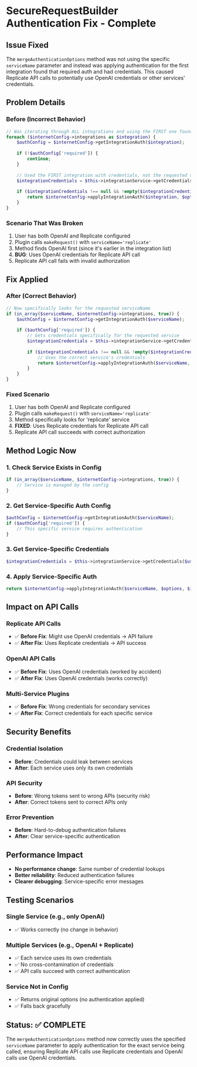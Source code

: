 # SecureRequestBuilder Authentication Fix - Complete

## Issue Fixed
The `mergeAuthenticationOptions` method was not using the specific `serviceName` parameter and instead was applying authentication for the first integration found that required auth and had credentials. This caused Replicate API calls to potentially use OpenAI credentials or other services' credentials.

## Problem Details

### Before (Incorrect Behavior)
```php
// Was iterating through ALL integrations and using the FIRST one found
foreach ($internetConfig->integrations as $integration) {
    $authConfig = $internetConfig->getIntegrationAuth($integration);
    
    if (!$authConfig['required']) {
        continue;
    }
    
    // Used the FIRST integration with credentials, not the requested service
    $integrationCredentials = $this->integrationService->getCredentials($user, $integration);
    
    if ($integrationCredentials !== null && !empty($integrationCredentials)) {
        return $internetConfig->applyIntegrationAuth($integration, $options, $integrationCredentials);
    }
}
```

### Scenario That Was Broken
1. User has both OpenAI and Replicate configured
2. Plugin calls `makeRequest()` with `serviceName='replicate'`
3. Method finds OpenAI first (since it's earlier in the integration list)
4. **BUG**: Uses OpenAI credentials for Replicate API call
5. Replicate API call fails with invalid authorization

## Fix Applied

### After (Correct Behavior)
```php
// Now specifically looks for the requested serviceName
if (in_array($serviceName, $internetConfig->integrations, true)) {
    $authConfig = $internetConfig->getIntegrationAuth($serviceName);
    
    if ($authConfig['required']) {
        // Gets credentials specifically for the requested service
        $integrationCredentials = $this->integrationService->getCredentials($user, $serviceName);
        
        if ($integrationCredentials !== null && !empty($integrationCredentials)) {
            // Uses the correct service's credentials
            return $internetConfig->applyIntegrationAuth($serviceName, $options, $integrationCredentials);
        }
    }
}
```

### Fixed Scenario
1. User has both OpenAI and Replicate configured
2. Plugin calls `makeRequest()` with `serviceName='replicate'`
3. Method specifically looks for 'replicate' service
4. **FIXED**: Uses Replicate credentials for Replicate API call
5. Replicate API call succeeds with correct authorization

## Method Logic Now

### 1. Check Service Exists in Config
```php
if (in_array($serviceName, $internetConfig->integrations, true)) {
    // Service is managed by the config
}
```

### 2. Get Service-Specific Auth Config
```php
$authConfig = $internetConfig->getIntegrationAuth($serviceName);
if ($authConfig['required']) {
    // This specific service requires authentication
}
```

### 3. Get Service-Specific Credentials
```php
$integrationCredentials = $this->integrationService->getCredentials($user, $serviceName);
```

### 4. Apply Service-Specific Auth
```php
return $internetConfig->applyIntegrationAuth($serviceName, $options, $integrationCredentials);
```

## Impact on API Calls

### Replicate API Calls
- ✅ **Before Fix**: Might use OpenAI credentials → API failure
- ✅ **After Fix**: Uses Replicate credentials → API success

### OpenAI API Calls
- ✅ **Before Fix**: Uses OpenAI credentials (worked by accident)
- ✅ **After Fix**: Uses OpenAI credentials (works correctly)

### Multi-Service Plugins
- ✅ **Before Fix**: Wrong credentials for secondary services
- ✅ **After Fix**: Correct credentials for each specific service

## Security Benefits

### Credential Isolation
- **Before**: Credentials could leak between services
- **After**: Each service uses only its own credentials

### API Security
- **Before**: Wrong tokens sent to wrong APIs (security risk)
- **After**: Correct tokens sent to correct APIs only

### Error Prevention
- **Before**: Hard-to-debug authentication failures
- **After**: Clear service-specific authentication

## Performance Impact
- **No performance change**: Same number of credential lookups
- **Better reliability**: Reduced authentication failures
- **Clearer debugging**: Service-specific error messages

## Testing Scenarios

### Single Service (e.g., only OpenAI)
- ✅ Works correctly (no change in behavior)

### Multiple Services (e.g., OpenAI + Replicate)
- ✅ Each service uses its own credentials
- ✅ No cross-contamination of credentials
- ✅ API calls succeed with correct authentication

### Service Not in Config
- ✅ Returns original options (no authentication applied)
- ✅ Falls back gracefully

## Status: ✅ COMPLETE

The `mergeAuthenticationOptions` method now correctly uses the specified `serviceName` parameter to apply authentication for the exact service being called, ensuring Replicate API calls use Replicate credentials and OpenAI calls use OpenAI credentials.
